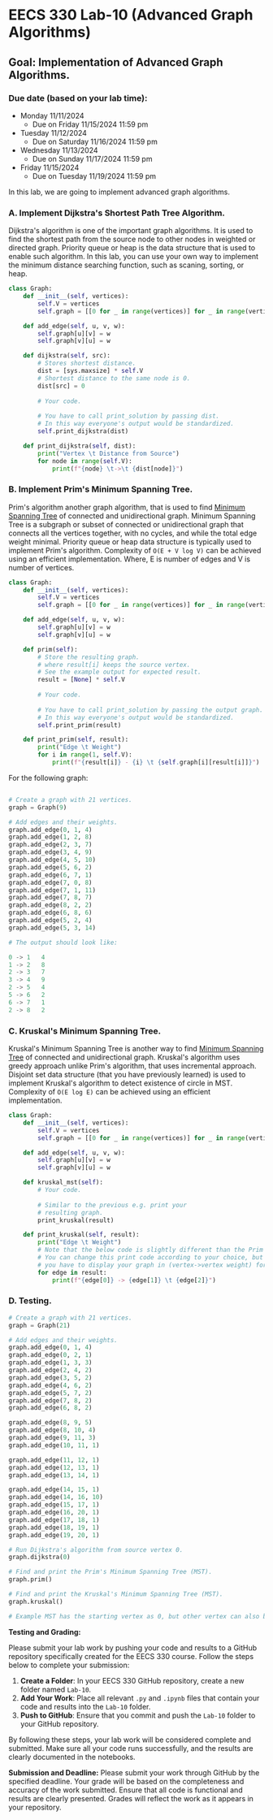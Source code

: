 # EECS 330 Lab-10 (Advanced Graph Algorithms)


## Goal: Implementation of Advanced Graph Algorithms.

### Due date (based on your lab time):
- Monday 11/11/2024
  - Due on Friday 11/15/2024 11:59 pm
- Tuesday 11/12/2024
  - Due on Saturday 11/16/2024 11:59 pm
- Wednesday 11/13/2024
  - Due on Sunday 11/17/2024 11:59 pm
- Friday 11/15/2024
  - Due on Tuesday 11/19/2024 11:59 pm

In this lab, we are going to implement advanced graph algorithms.

### A. Implement Dijkstra's Shortest Path Tree Algorithm.

Dijkstra's algorithm is one of the important graph algorithms. It is used to find the shortest path from the source node
to other nodes in weighted or directed graph. Priority queue or heap is the data structure that is used to enable such algorithm. In this lab, you can use your own way to implement the minimum distance searching function, such as scaning, sorting, or heap.

```Python
class Graph:
    def __init__(self, vertices):
        self.V = vertices
        self.graph = [[0 for _ in range(vertices)] for _ in range(vertices)]

    def add_edge(self, u, v, w):
        self.graph[u][v] = w
        self.graph[v][u] = w

    def dijkstra(self, src):
        # Stores shortest distance.
        dist = [sys.maxsize] * self.V
        # Shortest distance to the same node is 0.
        dist[src] = 0
        
        # Your code.
        
        # You have to call print_solution by passing dist.
        # In this way everyone's output would be standardized.
        self.print_dijkstra(dist)

    def print_dijkstra(self, dist):
        print("Vertex \t Distance from Source")
        for node in range(self.V):
            print(f"{node} \t->\t {dist[node]}")
```

### B. Implement Prim's Minimum Spanning Tree.

Prim's algorithm another graph algorithm, that is used to find [Minimum Spanning Tree](https://algs4.cs.princeton.edu/43mst/)
of connected and unidirectional graph. Minimum Spanning Tree is a subgraph or subset of connected or unidirectional graph
that connects all the vertices together, with no cycles, and while the total edge weight minimal. Priority queue or heap
data structure is typically used to implement Prim's algorithm. Complexity of `O(E + V log V)` can be achieved using an
efficient implementation. Where, E is number of edges and V is number of vertices.

```Python
class Graph:
    def __init__(self, vertices):
        self.V = vertices
        self.graph = [[0 for _ in range(vertices)] for _ in range(vertices)]

    def add_edge(self, u, v, w):
        self.graph[u][v] = w
        self.graph[v][u] = w

    def prim(self):
        # Store the resulting graph.
        # where result[i] keeps the source vertex.
        # See the example output for expected result.
        result = [None] * self.V
        
        # Your code.
        
        # You have to call print_solution by passing the output graph.
        # In this way everyone's output would be standardized.
        self.print_prim(result)

    def print_prim(self, result):
        print("Edge \t Weight")
        for i in range(1, self.V):
            print(f"{result[i]} - {i} \t {self.graph[i][result[i]]}")
```

For the following graph:

```Python

# Create a graph with 21 vertices.
graph = Graph(9)

# Add edges and their weights.
graph.add_edge(0, 1, 4)
graph.add_edge(1, 2, 8)
graph.add_edge(2, 3, 7)
graph.add_edge(3, 4, 9)
graph.add_edge(4, 5, 10)
graph.add_edge(5, 6, 2)
graph.add_edge(6, 7, 1)
graph.add_edge(7, 0, 8)
graph.add_edge(7, 1, 11)
graph.add_edge(7, 8, 7)
graph.add_edge(8, 2, 2)
graph.add_edge(6, 8, 6)
graph.add_edge(5, 2, 4)
graph.add_edge(5, 3, 14)

# The output should look like:

0 -> 1 	 4
1 -> 2 	 8
2 -> 3 	 7
3 -> 4 	 9
2 -> 5 	 4
5 -> 6 	 2
6 -> 7 	 1
2 -> 8 	 2
```


### C. Kruskal's Minimum Spanning Tree.

Kruskal's Minimum Spanning Tree is another way to find [Minimum Spanning Tree](https://algs4.cs.princeton.edu/43mst/)
of connected and unidirectional graph. Kruskal's algorithm uses greedy approach unlike Prim's algorithm, that uses incremental
approach. Disjoint set data structure (that you have previously learned) is used to implement Kruskal's algorithm to detect existence of circle in MST. Complexity of `O(E log E)` can be achieved using an efficient implementation.

```Python
class Graph:
    def __init__(self, vertices):
        self.V = vertices
        self.graph = [[0 for _ in range(vertices)] for _ in range(vertices)]

    def add_edge(self, u, v, w):
        self.graph[u][v] = w
        self.graph[v][u] = w

    def kruskal_mst(self):
        # Your code.
        
        # Similar to the previous e.g. print your
        # resulting graph.
        print_kruskal(result)

    def print_kruskal(self, result):
        print("Edge \t Weight")
        # Note that the below code is slightly different than the Prim's.
        # You can change this print code according to your choice, but
        # you have to display your graph in (vertex->vertex weight) format.
        for edge in result:
            print(f"{edge[0]} -> {edge[1]} \t {edge[2]}")
```

### D. Testing.

```Python
# Create a graph with 21 vertices.
graph = Graph(21)

# Add edges and their weights.
graph.add_edge(0, 1, 4)
graph.add_edge(0, 2, 1)
graph.add_edge(1, 3, 3)
graph.add_edge(2, 4, 2)
graph.add_edge(3, 5, 2)
graph.add_edge(4, 6, 2)
graph.add_edge(5, 7, 2)
graph.add_edge(7, 8, 2)
graph.add_edge(6, 8, 2)

graph.add_edge(8, 9, 5)
graph.add_edge(8, 10, 4)
graph.add_edge(9, 11, 3)
graph.add_edge(10, 11, 1)

graph.add_edge(11, 12, 1)
graph.add_edge(12, 13, 1)
graph.add_edge(13, 14, 1)

graph.add_edge(14, 15, 1)
graph.add_edge(14, 16, 10)
graph.add_edge(15, 17, 1)
graph.add_edge(16, 20, 1)
graph.add_edge(17, 18, 1)
graph.add_edge(18, 19, 1)
graph.add_edge(19, 20, 1)

# Run Dijkstra's algorithm from source vertex 0.
graph.dijkstra(0)

# Find and print the Prim's Minimum Spanning Tree (MST).
graph.prim()

# Find and print the Kruskal's Minimum Spanning Tree (MST).
graph.kruskal()

# Example MST has the starting vertex as 0, but other vertex can also be chosen as the starting point. As the comsequence, different sets of edges may be involved in final MST.
```

**Testing and Grading:** 

Please submit your lab work by pushing your code and results to a GitHub repository specifically created for the EECS 330 course. Follow the steps below to complete your submission:

1. **Create a Folder**: In your EECS 330 GitHub repository, create a new folder named `Lab-10`.
2. **Add Your Work**: Place all relevant `.py` and `.ipynb` files that contain your code and results into the `Lab-10` folder.
3. **Push to GitHub**: Ensure that you commit and push the `Lab-10` folder to your GitHub repository.

By following these steps, your lab work will be considered complete and submitted. Make sure all your code runs successfully, and the results are clearly documented in the notebooks.

**Submission and Deadline:** Please submit your work through GitHub by the specified deadline. Your grade will be based on the completeness and accuracy of the work submitted. Ensure that all code is functional and results are clearly presented. Grades will reflect the work as it appears in your repository.
